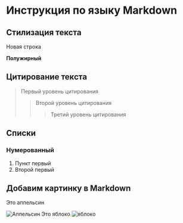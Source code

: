 # Инструкция по языку Markdown


## Стилизация текста

Новая строка

**Полужирный**


## Цитирование текста
> Первый уровень цитирования
>> Второй уровень цитирования
>>> Третий уровень цитирования

## Списки
### Нумерованный
1. Пункт первый
2. Второй первый

## Добавим картинку в Markdown

Это аппельсин

![Аппельсин](orange.jpg)
Это яблоко
![яблоко](apple.jpg)
